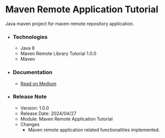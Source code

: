 # Maven Remote Application Tutorial
Java maven project for maven remote repository application.

* ### Technologies
    * Java 8
    * Maven Remote Library Tutorial 1.0.0
    * Maven

* ### Documentation
    * [Read on Medium](https://sachithariyathilaka.medium.com/maven-remote-repository-with-nexus-6b928d488de0)

* ### Release Note

    * Version: 1.0.0
    * Release Date: 2024/04/27
    * Module: Maven Remote Application Tutorial
    * Changes
        * Maven remote application related functionalities implemented.
